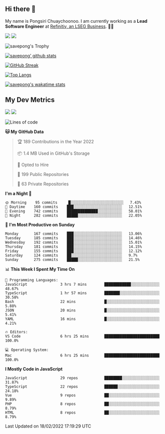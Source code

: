 ## Hi there 👋

My name is Pongsiri Chuaychoonoo. I am currently working as a **Lead Software Engineer** at [Refinitiv, an LSEG Business](https://www.refinitiv.com). 👨‍💻

[<img src="https://img.shields.io/badge/savepong.com-%230077B5.svg?&style=for-the-badge&color=81e6d9" />](https://savepong.com)
[<img src="https://img.shields.io/badge/linkedin-%230077B5.svg?&style=for-the-badge&logo=linkedin&logoColor=white" />](https://www.linkedin.com/in/savepong)

![savepong's Trophy](https://github-profile-trophy.vercel.app/?username=savepong&theme=flat&rank=SECRET,SSS,SS,S,AAA,AA,A&margin-w=15&no-bg=true&no-frame=true)

[![savepong' github stats](https://github-readme-stats.vercel.app/api?username=savepong&show_icons=true&count_private=true&theme=gotham&hide_border=true&bg_color=00000000&text_color=768390FF)](https://savepong.com/posts/stats)

[![GitHub Streak](https://github-readme-streak-stats.herokuapp.com?user=savepong&theme=gotham&hide_border=true&background=00000000&dates=768390FF)](https://savepong.com/posts/stats)

[![Top Langs](https://github-readme-stats.vercel.app/api/top-langs/?username=savepong&layout=compact&langs_count=10&theme=gotham&hide_border=true&bg_color=00000000&text_color=768390FF)](https://savepong.com/posts/stats)

[![savepong's wakatime stats](https://github-readme-stats.vercel.app/api/wakatime?username=@savepong&layout=default&theme=gotham&hide_border=true&bg_color=00000000&text_color=768390FF)](https://savepong.com/posts/stats)

## My Dev Metrics

[![](https://komarev.com/ghpvc/?username=savepong&color=blue&label=Profile%20Views)](https://github.com/savepong)
[![](https://img.shields.io/github/followers/savepong?label=GitHub%20Followers)](https://github.com/savepong)

<!--START_SECTION:waka-->
![Lines of code](https://img.shields.io/badge/From%20Hello%20World%20I%27ve%20Written-4%20Million%20lines%20of%20code-blue)

**🐱 My GitHub Data** 

> 🏆 189 Contributions in the Year 2022
 > 
> 📦 1.4 MB Used in GitHub's Storage 
 > 
> 💼 Opted to Hire
 > 
> 📜 199 Public Repositories 
 > 
> 🔑 63 Private Repositories  
 > 
**I'm a Night 🦉** 

```text
🌞 Morning    95 commits     █░░░░░░░░░░░░░░░░░░░░░░░░   7.43% 
🌆 Daytime    160 commits    ███░░░░░░░░░░░░░░░░░░░░░░   12.51% 
🌃 Evening    742 commits    ██████████████░░░░░░░░░░░   58.01% 
🌙 Night      282 commits    █████░░░░░░░░░░░░░░░░░░░░   22.05%

```
📅 **I'm Most Productive on Sunday** 

```text
Monday       167 commits    ███░░░░░░░░░░░░░░░░░░░░░░   13.06% 
Tuesday      185 commits    ███░░░░░░░░░░░░░░░░░░░░░░   14.46% 
Wednesday    192 commits    ███░░░░░░░░░░░░░░░░░░░░░░   15.01% 
Thursday     181 commits    ███░░░░░░░░░░░░░░░░░░░░░░   14.15% 
Friday       155 commits    ███░░░░░░░░░░░░░░░░░░░░░░   12.12% 
Saturday     124 commits    ██░░░░░░░░░░░░░░░░░░░░░░░   9.7% 
Sunday       275 commits    █████░░░░░░░░░░░░░░░░░░░░   21.5%

```


📊 **This Week I Spent My Time On** 

```text
💬 Programming Languages: 
JavaScript               3 hrs 7 mins        ████████████░░░░░░░░░░░░░   48.67% 
TypeScript               1 hr 57 mins        ███████░░░░░░░░░░░░░░░░░░   30.58% 
Bash                     22 mins             █░░░░░░░░░░░░░░░░░░░░░░░░   5.88% 
JSON                     20 mins             █░░░░░░░░░░░░░░░░░░░░░░░░   5.41% 
YAML                     16 mins             █░░░░░░░░░░░░░░░░░░░░░░░░   4.21%

🔥 Editors: 
VS Code                  6 hrs 25 mins       █████████████████████████   100.0%

💻 Operating System: 
Mac                      6 hrs 25 mins       █████████████████████████   100.0%

```

**I Mostly Code in JavaScript** 

```text
JavaScript               29 repos            ████████░░░░░░░░░░░░░░░░░   31.87% 
TypeScript               22 repos            ██████░░░░░░░░░░░░░░░░░░░   24.18% 
Vue                      9 repos             ██░░░░░░░░░░░░░░░░░░░░░░░   9.89% 
PHP                      8 repos             ██░░░░░░░░░░░░░░░░░░░░░░░   8.79% 
HTML                     8 repos             ██░░░░░░░░░░░░░░░░░░░░░░░   8.79%

```



 Last Updated on 18/02/2022 17:19:29 UTC
<!--END_SECTION:waka-->

<!--
**savepong/savepong** is a ✨ _special_ ✨ repository because its `README.md` (this file) appears on your GitHub profile.

Here are some ideas to get you started:

- 🔭 I’m currently working on WebComponents and TypeScript.
- 🌱 I’m currently learning ...
- 👯 I’m looking to collaborate on ...
- 🤔 I’m looking for help with ...
- 💬 Ask me about ...
- 📫 How to reach me: ...
- 😄 Pronouns: ...
- ⚡ Fun fact: ...
-->
